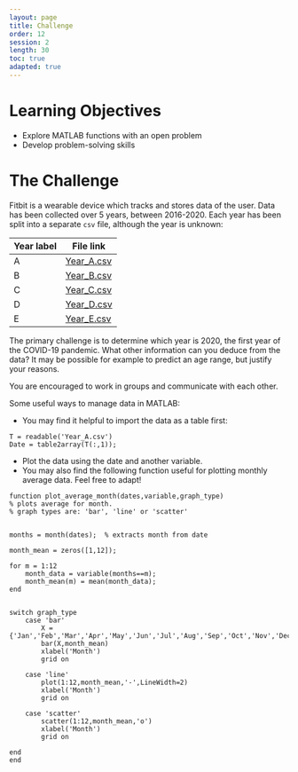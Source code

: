 ```yaml
---
layout: page
title: Challenge
order: 12
session: 2
length: 30
toc: true
adapted: true
---
```

# Learning Objectives
- Explore MATLAB functions with an open problem
- Develop problem-solving skills

# The Challenge
Fitbit is a wearable device which tracks and stores data of the user. Data has been collected over 5 years, between 2016-2020. Each year has been split into a separate `csv` file, although the year is unknown:

|Year label| File link  |
|--------|------------|
|A       |[Year_A.csv][1]|
|B       |[Year_B.csv][2]|
|C       |[Year_C.csv][3]|
|D       |[Year_D.csv][4]|
|E       |[Year_E.csv][5]|

[1]:../downloads/year_A.csv
[2]:../downloads/year_B.csv
[3]:../downloads/year_C.csv
[4]:../downloads/year_D.csv
[5]:../downloads/year_E.csv

The primary challenge is to determine which year is 2020, the first year of the COVID-19 pandemic. What other information can you deduce from the data? It may be   possible for example to predict an age range, but justify your reasons. 

You are encouraged to work in groups and communicate with each other.

Some useful ways to manage data in MATLAB:
- You may find it helpful to import the data as a table first:
```
T = readable('Year_A.csv')
Date = table2array(T(:,1));
```
- Plot the data using the date and another variable.
- You may also find the following function useful for plotting monthly average data. Feel free to adapt!
```
function plot_average_month(dates,variable,graph_type)
% plots average for month. 
% graph types are: 'bar', 'line' or 'scatter'


months = month(dates);  % extracts month from date

month_mean = zeros([1,12]);

for m = 1:12
    month_data = variable(months==m);
    month_mean(m) = mean(month_data);
end


switch graph_type
    case 'bar'
        X = {'Jan','Feb','Mar','Apr','May','Jun','Jul','Aug','Sep','Oct','Nov','Dec'};
        bar(X,month_mean)
        xlabel('Month')
        grid on

    case 'line'
        plot(1:12,month_mean,'-',LineWidth=2)
        xlabel('Month')
        grid on

    case 'scatter'
        scatter(1:12,month_mean,'o')
        xlabel('Month')
        grid on

end
end
```
